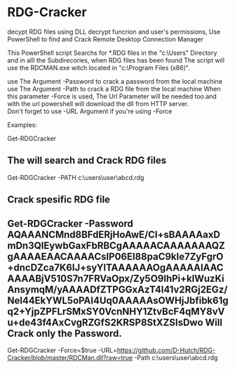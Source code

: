 # RDG-Cracker
decypt RDG files using DLL decrypt funcrion and user's permissions,
Use PowerShell to find and Crack Remote Desktop Connection Manager 

This PowerShell script Searchs for *.RDG files in the "c:\Users" Directory
and in alll the Subdirecories, when RDG files has been found The script will use
the RDCMAN.exe witch located in "c:\Program Files (x86)". 


   use The Argument -Password to crack a password from the local machine 
   use The Argument -Path to crack a RDG file from the local machine 
   When this parameter -Force is used, The Url Parameter will be needed too.and with the url powershell will download the dll from HTTP server.    
   Don't forget to use -URL Argument if you're using -Force 
 
Examples:

   Get-RDGCracker 

   The will search and Crack RDG files
   ----------- 
   Get-RDGCracker -PATH c:\users\user\abcd.rdg
    
   Crack spesific RDG file 
   ----------- 
   Get-RDGCracker -Password AQAAANCMnd8BFdERjHoAwE/Cl+sBAAAAaxDmDn3QlEywbGaxFbRBCgAAAAACAAAAAAAQZgAAAAEAACAAAACsIP06El88paC9kIe7ZyFgrO+dncDZca7K6lJ+syYlTAAAAAAOgAAAAAIAACAAAABjV510S7n7FRVaOpx/Zy5O9lhPi+klWuzKiAnsymqM/yAAAADfZTPGGxAzT4l41v2RGj2EGz/Nel44EkYWL5oPAI4Uq0AAAAAsOWHjJbfibk61gq2+YjpZPFLrSMxSY0VcnNHY1ZtvBcF4qMY8vVu+de43f4AxCvgRZGfS2KRSP8StXZSIsDwo
   Will Crack only the Password.
   ----------- 
   Get-RDGCracker -Force=$true -URL=https://github.com/D-Hutch/RDG-Cracker/blob/master/RDCMan.dll?raw=true -Path c:\users\user\abcd.rdg

